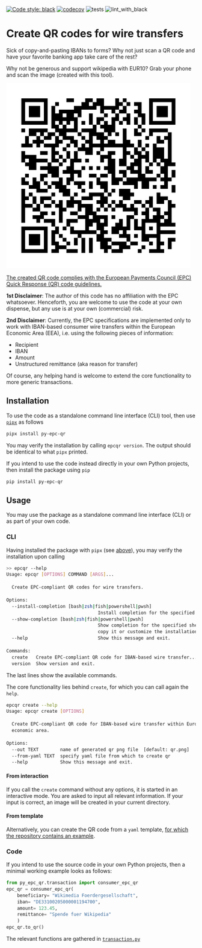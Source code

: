 [![Code style: black](https://img.shields.io/badge/code%20style-black-000000.svg)](https://github.com/psf/black)
[![codecov](https://codecov.io/gh/timueh/py-epc-qr/branch/main/graph/badge.svg?token=LMQKVGWT2W)](https://codecov.io/gh/timueh/py-epc-qr)
![tests](https://github.com/timueh/py-epc-qr/actions/workflows/pytest.yml/badge.svg)
![lint_with_black](https://github.com/timueh/py-epc-qr/actions/workflows/black.yml/badge.svg)

# Create QR codes for wire transfers

Sick of copy-and-pasting IBANs to forms?
Why not just scan a QR code and have your favorite banking app take care of the rest?

Why not be generous and support wikipedia with EUR10?
Grab your phone and scan the image (created with this tool).

![Support Wikipedia with 10 €](tests/data/qr_wikimedia.png "Support Wikipedia with 10 €")

[The created QR code complies with the European Payments Council (EPC) Quick Response (QR) code guidelines.](https://en.wikipedia.org/wiki/EPC_QR_code)

**1st Disclaimer**: The author of this code has no affiliation with the EPC whatsoever.
Henceforth, you are welcome to use the code at your own dispense, but any use is at your own (commercial) risk.

**2nd Disclaimer**: Currently, the EPC specifications are implemented only to work with IBAN-based consumer wire transfers within the European Economic Area (EEA), i.e. using the following pieces of information:

- Recipient
- IBAN
- Amount
- Unstructured remittance (aka reason for transfer)

Of course, any helping hand is welcome to extend the core functionality to more generic transactions.

## Installation

To use the code as a standalone command line interface (CLI) tool, then use [`pipx`](https://pypa.github.io/pipx/) as follows

```bash
pipx install py-epc-qr
```

You may verify the installation by calling `epcqr version`.
The output should be identical to what `pipx` printed.

If you intend to use the code instead directly in your own Python projects, then install the package using `pip`

```bash
pip install py-epc-qr
```


## Usage

You may use the package as a standalone command line interface (CLI) or as part of your own code.

### CLI

Having installed the package with `pipx` (see [above](#installation)), you may verify the installation upon calling

```bash
>> epcqr --help
Usage: epcqr [OPTIONS] COMMAND [ARGS]...

  Create EPC-compliant QR codes for wire transfers.

Options:
  --install-completion [bash|zsh|fish|powershell|pwsh]
                                  Install completion for the specified shell.
  --show-completion [bash|zsh|fish|powershell|pwsh]
                                  Show completion for the specified shell, to
                                  copy it or customize the installation.
  --help                          Show this message and exit.

Commands:
  create   Create EPC-compliant QR code for IBAN-based wire transfer...
  version  Show version and exit.
```

The last lines show the available commands.

The core functionality lies behind `create`, for which you can call again the `help`.

```bash
epcqr create --help     
Usage: epcqr create [OPTIONS]

  Create EPC-compliant QR code for IBAN-based wire transfer within European
  economic area.

Options:
  --out TEXT        name of generated qr png file  [default: qr.png]
  --from-yaml TEXT  specify yaml file from which to create qr
  --help            Show this message and exit.
```

#### From interaction

If you call the `create` command without any options, it is started in an interactive mode.
You are asked to input all relevant information.
If your input is correct, an image will be created in your current directory.

#### From template

Alternatively, you can create the QR code from a `yaml` template, [for which the repository contains an example](template.yaml).

### Code

If you intend to use the source code in your own Python projects, then a minimal working example looks as follows:

```python
from py_epc_qr.transaction import consumer_epc_qr
epc_qr = consumer_epc_qr(
    beneficiary= "Wikimedia Foerdergesellschaft",
    iban= "DE33100205000001194700",
    amount= 123.45,
    remittance= "Spende fuer Wikipedia"
    )
epc_qr.to_qr()
```

The relevant functions are gathered in [`transaction.py`](py_epc_qr/transaction.py)

